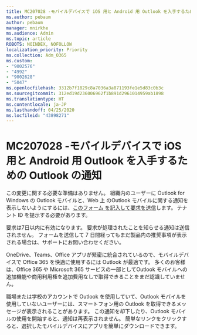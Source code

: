 ```yaml
---
title: MC207028 -モバイルデバイスで iOS 用と Android 用 Outlook を入手するための Outlook の通知
ms.author: pebaum
author: pebaum
manager: mnirkhe
ms.audience: Admin
ms.topic: article
ROBOTS: NOINDEX, NOFOLLOW
localization_priority: Priority
ms.collection: Adm_O365
ms.custom:
- "9002576"
- "4992"
- "9002628"
- "5047"
ms.openlocfilehash: 3312b7f1829c8a7036a3a871193fe1e5d83c0b3c
ms.sourcegitcommit: 312ed19d236006962f1b891d2961014959ab1898
ms.translationtype: HT
ms.contentlocale: ja-JP
ms.lasthandoff: 04/25/2020
ms.locfileid: "43898271"
---
```

# <a name="mc207028---notifications-in-outlook-to-obtain-outlook-for-ios-and-android-on-mobile-devices"></a>MC207028 -モバイルデバイスで iOS 用と Android 用 Outlook を入手するための Outlook の通知

この変更に関する必要な準備はありません。 組織内のユーザーに Outlook for Windows の Outlook モバイルと、Web 上 のOutlook モバイルに関する通知を表示しないようにするには、[このフォーム を記入して要求を送信](https://aka.ms/MC207028)します。 テナント ID を提示する必要があります。 

要求は7日以内に有効になります。 要求が処理されたことを知らせる通知は送信されません。 フォームを送信して 7 日間経ってもまだ製品内の推奨事項が表示される場合は、サポートにお問い合わせください。

OneDrive、Teams、Office アプリが緊密に統合されているので、モバイルデバイスで Office 365 を快適に使用するには Outlook が最適です。 多くのお客様は、Office 365 や Microsoft 365 サービスの一部としてOutlook モバイルへの追加機能や商用利用権を追加費用なしで取得できることをまだ認識していません。

職場または学校のアカウントで Outlook を使用していて、Outlook モバイルを使用していないユーザーには、スマートフォン用の Outlook を取得できるメッセージが表示されることがあります。 この通知を却下したり、Outlook モバイルの使用を開始すると、通知は再表示されません。 簡単なリンクをクリックすると、選択したモバイルデバイスにアプリを簡単にダウンロードできます。
